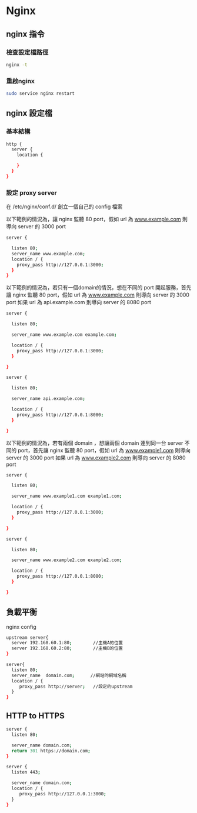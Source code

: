 # Nginx

## nginx 指令

### 檢查設定檔路徑
```sh
nginx -t
```

### 重啟nginx

```sh
sudo service nginx restart
```

## nginx 設定檔

### 基本結構

```sh
http {  
  server {
    location {

    }
  }
}
```

### 設定 proxy server

在 /etc/nginx/conf.d/ 創立一個自己的 config 檔案

以下範例的情況為，讓 nginx 監聽 80 port，假如 url 為 www.example.com 則導向 server 的 3000 port

```sh  
server {

  listen 80;
  server_name www.example.com;
  location / {
    proxy_pass http://127.0.0.1:3000;
  }
}
```

以下範例的情況為，若只有一個domain的情況，想在不同的 port 開起服務，首先讓 nginx 監聽 80 port，假如 url 為 www.example.com 則導向 server 的 3000 port
如果 url 為 api.example.com 則導向 server 的 8080 port

```sh
server {

  listen 80;

  server_name www.example.com example.com;

  location / {
    proxy_pass http://127.0.0.1:3000;
  }

}

server {

  listen 80;

  server_name api.example.com;

  location / {
    proxy_pass http://127.0.0.1:8080;
  }

}
```

以下範例的情況為，若有兩個 domain ，想讓兩個 domain 連到同一台 server 不同的 port，首先讓 nginx 監聽 80 port，假如 url 為 www.example1.com 則導向 server 的 3000 port
如果 url 為 www.example2.com 則導向 server 的 8080 port

```sh
server {

  listen 80;

  server_name www.example1.com example1.com;

  location / {
    proxy_pass http://127.0.0.1:3000;
  }

}

server {

  listen 80;

  server_name www.example2.com example2.com;

  location / {
    proxy_pass http://127.0.0.1:8080;
  }

}
```

## 負載平衡

nginx config

```sh
upstream server{
  server 192.168.60.1:80;        //主機A的位置
  server 192.168.60.2:80;        //主機B的位置
}

server{
  listen 80; 
  server_name  domain.com;      //網站的網域名稱
  location / {
     proxy_pass http://server;   //設定的upstream
  }
}
```

## HTTP to HTTPS

```sh
server {
  listen 80;

  server_name domain.com;
  return 301 https://domain.com;
}

server {
  listen 443;

  server_name domain.com;
  location / {
     proxy_pass http://127.0.0.1:3000;
  }
}
```
